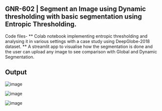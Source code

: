 ## GNR-602 | Segment an Image using Dynamic thresholding with basic segmentation using Entropic Thresholding.
Code files-
** Colab notebook implementing entropic thresholding and analysing it in various settings with a case study using DeepGlobe-2018 dataset.
** A streamlit app to visualise how the segmentation is done and the user can upload any image to see comparison with Global and Dynamic Segmentation.

## Output
![image](https://github.com/user-attachments/assets/b5efea2b-299e-4e16-919b-6257878c1f77)

![image](https://github.com/user-attachments/assets/d5192abd-e335-4cf7-8fb0-f1a631b31d09)


![image](https://github.com/user-attachments/assets/311a9c39-7558-4fb5-ba0c-d88ca4e92954)
